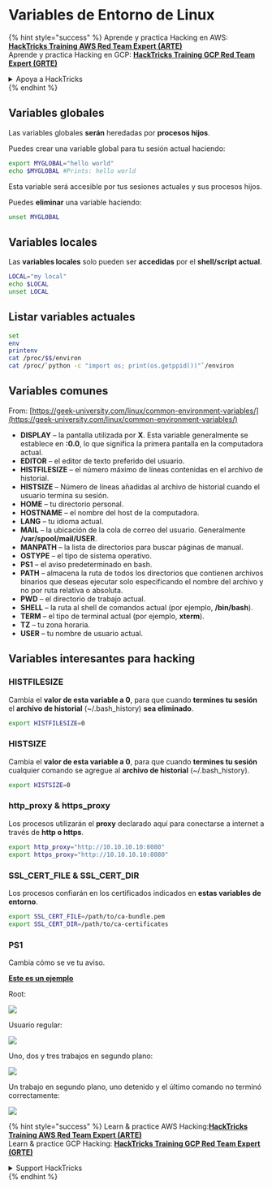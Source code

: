 # Variables de Entorno de Linux

{% hint style="success" %}
Aprende y practica Hacking en AWS:<img src="/.gitbook/assets/arte.png" alt="" data-size="line">[**HackTricks Training AWS Red Team Expert (ARTE)**](https://training.hacktricks.xyz/courses/arte)<img src="/.gitbook/assets/arte.png" alt="" data-size="line">\
Aprende y practica Hacking en GCP: <img src="/.gitbook/assets/grte.png" alt="" data-size="line">[**HackTricks Training GCP Red Team Expert (GRTE)**<img src="/.gitbook/assets/grte.png" alt="" data-size="line">](https://training.hacktricks.xyz/courses/grte)

<details>

<summary>Apoya a HackTricks</summary>

* Revisa los [**planes de suscripción**](https://github.com/sponsors/carlospolop)!
* **Únete al** 💬 [**grupo de Discord**](https://discord.gg/hRep4RUj7f) o al [**grupo de telegram**](https://t.me/peass) o **síguenos** en **Twitter** 🐦 [**@hacktricks\_live**](https://twitter.com/hacktricks\_live)**.**
* **Comparte trucos de hacking enviando PRs a los** [**HackTricks**](https://github.com/carlospolop/hacktricks) y [**HackTricks Cloud**](https://github.com/carlospolop/hacktricks-cloud) repositorios de github.

</details>
{% endhint %}

## Variables globales

Las variables globales **serán** heredadas por **procesos hijos**.

Puedes crear una variable global para tu sesión actual haciendo:
```bash
export MYGLOBAL="hello world"
echo $MYGLOBAL #Prints: hello world
```
Esta variable será accesible por tus sesiones actuales y sus procesos hijos.

Puedes **eliminar** una variable haciendo:
```bash
unset MYGLOBAL
```
## Variables locales

Las **variables locales** solo pueden ser **accedidas** por el **shell/script actual**.
```bash
LOCAL="my local"
echo $LOCAL
unset LOCAL
```
## Listar variables actuales
```bash
set
env
printenv
cat /proc/$$/environ
cat /proc/`python -c "import os; print(os.getppid())"`/environ
```
## Variables comunes

From: [https://geek-university.com/linux/common-environment-variables/](https://geek-university.com/linux/common-environment-variables/)

* **DISPLAY** – la pantalla utilizada por **X**. Esta variable generalmente se establece en **:0.0**, lo que significa la primera pantalla en la computadora actual.
* **EDITOR** – el editor de texto preferido del usuario.
* **HISTFILESIZE** – el número máximo de líneas contenidas en el archivo de historial.
* **HISTSIZE** – Número de líneas añadidas al archivo de historial cuando el usuario termina su sesión.
* **HOME** – tu directorio personal.
* **HOSTNAME** – el nombre del host de la computadora.
* **LANG** – tu idioma actual.
* **MAIL** – la ubicación de la cola de correo del usuario. Generalmente **/var/spool/mail/USER**.
* **MANPATH** – la lista de directorios para buscar páginas de manual.
* **OSTYPE** – el tipo de sistema operativo.
* **PS1** – el aviso predeterminado en bash.
* **PATH** – almacena la ruta de todos los directorios que contienen archivos binarios que deseas ejecutar solo especificando el nombre del archivo y no por ruta relativa o absoluta.
* **PWD** – el directorio de trabajo actual.
* **SHELL** – la ruta al shell de comandos actual (por ejemplo, **/bin/bash**).
* **TERM** – el tipo de terminal actual (por ejemplo, **xterm**).
* **TZ** – tu zona horaria.
* **USER** – tu nombre de usuario actual.

## Variables interesantes para hacking

### **HISTFILESIZE**

Cambia el **valor de esta variable a 0**, para que cuando **termines tu sesión** el **archivo de historial** (\~/.bash\_history) **sea eliminado**.
```bash
export HISTFILESIZE=0
```
### **HISTSIZE**

Cambia el **valor de esta variable a 0**, para que cuando **termines tu sesión** cualquier comando se agregue al **archivo de historial** (\~/.bash\_history).
```bash
export HISTSIZE=0
```
### http\_proxy & https\_proxy

Los procesos utilizarán el **proxy** declarado aquí para conectarse a internet a través de **http o https**.
```bash
export http_proxy="http://10.10.10.10:8080"
export https_proxy="http://10.10.10.10:8080"
```
### SSL\_CERT\_FILE & SSL\_CERT\_DIR

Los procesos confiarán en los certificados indicados en **estas variables de entorno**.
```bash
export SSL_CERT_FILE=/path/to/ca-bundle.pem
export SSL_CERT_DIR=/path/to/ca-certificates
```
### PS1

Cambia cómo se ve tu aviso.

[**Este es un ejemplo**](https://gist.github.com/carlospolop/43f7cd50f3deea972439af3222b68808)

Root:

![](<../.gitbook/assets/image (897).png>)

Usuario regular:

![](<../.gitbook/assets/image (740).png>)

Uno, dos y tres trabajos en segundo plano:

![](<../.gitbook/assets/image (145).png>)

Un trabajo en segundo plano, uno detenido y el último comando no terminó correctamente:

![](<../.gitbook/assets/image (715).png>)


{% hint style="success" %}
Learn & practice AWS Hacking:<img src="/.gitbook/assets/arte.png" alt="" data-size="line">[**HackTricks Training AWS Red Team Expert (ARTE)**](https://training.hacktricks.xyz/courses/arte)<img src="/.gitbook/assets/arte.png" alt="" data-size="line">\
Learn & practice GCP Hacking: <img src="/.gitbook/assets/grte.png" alt="" data-size="line">[**HackTricks Training GCP Red Team Expert (GRTE)**<img src="/.gitbook/assets/grte.png" alt="" data-size="line">](https://training.hacktricks.xyz/courses/grte)

<details>

<summary>Support HackTricks</summary>

* Check the [**subscription plans**](https://github.com/sponsors/carlospolop)!
* **Join the** 💬 [**Discord group**](https://discord.gg/hRep4RUj7f) or the [**telegram group**](https://t.me/peass) or **follow** us on **Twitter** 🐦 [**@hacktricks\_live**](https://twitter.com/hacktricks\_live)**.**
* **Share hacking tricks by submitting PRs to the** [**HackTricks**](https://github.com/carlospolop/hacktricks) and [**HackTricks Cloud**](https://github.com/carlospolop/hacktricks-cloud) github repos.

</details>
{% endhint %}
